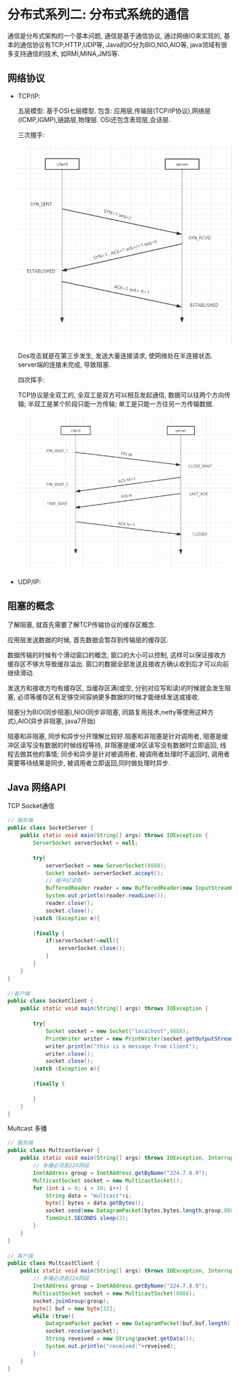 # 分布式系列二: 分布式系统的通信

通信是分布式架构的一个基本问题, 通信是基于通信协议, 通过网络IO来实现的, 基本的通信协议有TCP,HTTP,UDP等, Java的IO分为BIO,NIO,AIO等, java领域有很多支持通信的技术, 如RMI,MINA,JMS等. 

## 网络协议

* TCP/IP: 

    五层模型: 基于OSI七层模型. 包含: 应用层,传输层(TCP/IP协议),网络层(ICMP,IGMP),链路层,物理层. OSI还包含表现层,会话层.

    三次握手: 

    ![三次握手](../images/1798112997111101.png)

    Dos攻击就是在第三步发生, 发送大量连接请求, 使网络处在半连接状态. server端的连接未完成, 导致阻塞.

    四次挥手:

    TCP协议是全双工的, 全双工是双方可以相互发起通信, 数据可以往两个方向传输; 半双工是某个阶段只能一方传输; 单工是只能一方往另一方传输数据.

    ![四次挥手](../images/17860605111138156.png)

* UDP/IP:

## 阻塞的概念

了解阻塞, 就首先需要了解TCP传输协议的缓存区概念.

应用层发送数据的时候, 首先数据会暂存到传输层的缓存区. 

数据传输的时候有个滑动窗口的概念, 窗口的大小可以控制, 这样可以保证接收方缓存区不够大导致缓存溢出. 窗口的数据全部发送且接收方确认收到后才可以向前继续滑动.

发送方和接收方均有缓存区, 当缓存区满(或空, 分别对应写和读)的时候就会发生阻塞, 必须等缓存区有足够空间容纳更多数据的时候才能继续发送或接收.

阻塞分为BIO(同步阻塞),NIO(同步非阻塞, 同路复用技术,netty等使用这种方式),AIO(异步非阻塞, java7开始)

阻塞和非阻塞, 同步和异步分开理解比较好.阻塞和非阻塞是针对调用者, 阻塞是缓冲区读写没有数据的时候线程等待, 非阻塞是缓冲区读写没有数据时立即返回, 线程去做其他的事情; 同步和异步是针对被调用者, 被调用者处理时不返回时, 调用者需要等待结果是同步, 被调用者立即返回,同时做处理时异步.

## Java 网络API

TCP Socket通信

```java
// 服务端
public class SocketServer {
    public static void main(String[] args) throws IOException {
        ServerSocket serverSocket = null;

        try{
            serverSocket = new ServerSocket(8888);
            Socket socket= serverSocket.accept();
            // 缓冲区读取
            BufferedReader reader = new BufferedReader(new InputStreamReader(socket.getInputStream()));
            System.out.println(reader.readLine());
            reader.close();
            socket.close();
        }catch (Exception e){

        }finally {
            if(serverSocket!=null){
                serverSocket.close();
            }
        }
    }
}

//客户端
public class SocketClient {
    public static void main(String[] args) throws IOException {

        try{
            Socket socket = new Socket("localhost",8888);
            PrintWriter writer = new PrintWriter(socket.getOutputStream(),true);
            writer.println("this is a message from client");
            writer.close();
            socket.close();
        }catch (Exception e){

        }finally {

        }
    }
}
```

Multcast 多播

``` Java
// 服务端
public class MultcastServer {
    public static void main(String[] args) throws IOException, InterruptedException {
        // 多播必须是224网段
        InetAddress group = InetAddress.getByName("224.7.8.9");
        MulticastSocket socket = new MulticastSocket();
        for (int i = 0; i < 10; i++) {
            String data = "multcast"+i;
            byte[] bytes = data.getBytes();
            socket.send(new DatagramPacket(bytes,bytes.length,group,8888));
            TimeUnit.SECONDS.sleep(2);
        }
    }
}

// 客户端
public class MultcastClient {
    public static void main(String[] args) throws IOException, InterruptedException {
        // 多播必须是224网段
        InetAddress group = InetAddress.getByName("224.7.8.9");
        MulticastSocket socket = new MulticastSocket(8888);
        socket.joinGroup(group);
        byte[] buf = new byte[32];
        while (true){
            DatagramPacket packet = new DatagramPacket(buf,buf.length);
            socket.receive(packet);
            String reveived = new String(packet.getData());
            System.out.println("received:"+reveived);
        }
    }
}
```

